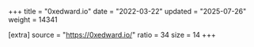 +++
title = "0xedward.io"
date = "2022-03-22"
updated = "2025-07-26"
weight = 14341

[extra]
source = "https://0xedward.io/"
ratio = 34
size = 14
+++
